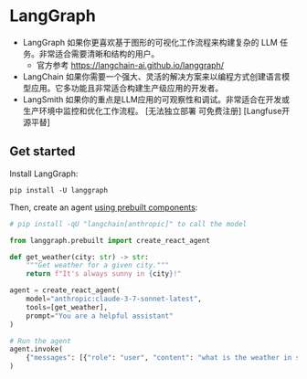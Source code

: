 # LangGraph

- LangGraph 如果你更喜欢基于图形的可视化工作流程来构建复杂的 LLM 任务。非常适合需要清晰和结构的用户。
	- 官方参考 https://langchain-ai.github.io/langgraph/
- LangChain 如果你需要一个强大、灵活的解决方案来以编程方式创建语言模型应用。它多功能且非常适合构建生产级应用的开发者。
- LangSmith 如果你的重点是LLM应用的可观察性和调试。非常适合在开发或生产环境中监控和优化工作流程。 [无法独立部署 可免费注册] [Langfuse开源平替]


## Get started

Install LangGraph:

```
pip install -U langgraph
```

Then, create an agent [using prebuilt components](https://langchain-ai.github.io/langgraph/agents/agents/):

```python
# pip install -qU "langchain[anthropic]" to call the model

from langgraph.prebuilt import create_react_agent

def get_weather(city: str) -> str:
    """Get weather for a given city."""
    return f"It's always sunny in {city}!"

agent = create_react_agent(
    model="anthropic:claude-3-7-sonnet-latest",
    tools=[get_weather],
    prompt="You are a helpful assistant"
)

# Run the agent
agent.invoke(
    {"messages": [{"role": "user", "content": "what is the weather in sf"}]}
)
```

